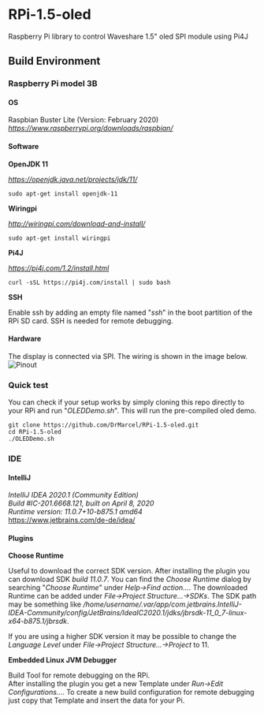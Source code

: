# RPi-1.5-oled
Raspberry Pi library to control Waveshare 1.5" oled SPI module using Pi4J

## Build Environment

### Raspberry Pi model 3B

#### OS

Raspbian Buster Lite (Version: February 2020)  
*https://www.raspberrypi.org/downloads/raspbian/*

#### Software

**OpenJDK 11**

*https://openjdk.java.net/projects/jdk/11/*

`sudo apt-get install openjdk-11`

**Wiringpi**

*http://wiringpi.com/download-and-install/*

`sudo apt-get install wiringpi`

**Pi4J**

*https://pi4j.com/1.2/install.html*

`curl -sSL https://pi4j.com/install | sudo bash`

**SSH**

Enable ssh by adding an empty file named "*ssh*" in the boot partition of the RPi SD card.
SSH is needed for remote debugging.

#### Hardware

The display is connected via SPI. The wiring is shown in the image below.
![Pinout](https://github.com/DrMarcel/RPi-1.5-OLED/GPIO-Pinout-Diagram-OLED.png "GPIO wiring")

### Quick test

You can check if your setup works by simply cloning this repo directly to your RPi and run "*OLEDDemo.sh*".
This will run the pre-compiled oled demo.

`git clone https://github.com/DrMarcel/RPi-1.5-oled.git`  
`cd RPi-1.5-oled`  
`./OLEDDemo.sh`  

### IDE

#### IntelliJ

*IntelliJ IDEA 2020.1 (Community Edition)*  
*Build #IC-201.6668.121, built on April 8, 2020*  
*Runtime version: 11.0.7+10-b875.1 amd64*  
https://www.jetbrains.com/de-de/idea/  

#### Plugins

**Choose Runtime**

Useful to download the correct SDK version. 
After installing the plugin you can download SDK *build 11.0.7*.
You can find the *Choose Runtime* dialog by searching "*Choose Runtime*" under *Help->Find action...*. 
The downloaded Runtime can be added under *File->Project Structure...->SDKs*. 
The SDK path may be something like */home/username/.var/app/com.jetbrains.IntelliJ-IDEA-Community/config/JetBrains/IdeaIC2020.1/jdks/jbrsdk-11_0_7-linux-x64-b875.1/jbrsdk*.

If you are using a higher SDK version it may be possible to change the *Language Level* under *File->Project Structure...->Project* to 11. 

**Embedded Linux JVM Debugger**

Build Tool for remote debugging on the RPi.  
After installing the plugin you get a new Template under *Run->Edit Configurations...*. 
To create a new build configuration for remote debugging just copy that Template and insert the data for your Pi.  